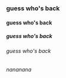 ### guess who's back
#### guess who's back
##### guess who's back
###### guess who's back
###### nananana

